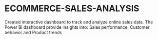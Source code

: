 # ECOMMERCE-SALES-ANALYSIS
Created interactive dashboard to track and analyze online sales data. The Power Bi dashboard provide insights into: Sales performance, Customer behavior and Product trends
